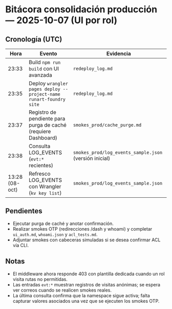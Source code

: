 # Bitácora consolidación producción — 2025-10-07 (UI por rol)

## Cronología (UTC)
| Hora | Evento | Evidencia |
| --- | --- | --- |
| 23:33 | Build `npm run build` con UI avanzada | `redeploy_log.md`
| 23:35 | Deploy `wrangler pages deploy --project-name runart-foundry site` | `redeploy_log.md`
| 23:37 | Registro de pendiente para purga de caché (requiere Dashboard) | `smokes_prod/cache_purge.md`
| 23:38 | Consulta LOG_EVENTS (`evt:*` recientes) | `smokes_prod/log_events_sample.json` (versión inicial)
| 13:28 (08-oct) | Refresco LOG_EVENTS con Wrangler (`kv key list`) | `smokes_prod/log_events_sample.json`

## Pendientes
- Ejecutar purga de caché y anotar confirmación.
- Realizar smokes OTP (redirecciones /dash y whoami) y completar `ui_auth.md`, `whoami.json` y `acl_tests.md`.
- Adjuntar smokes con cabeceras simuladas si se desea confirmar ACL vía CLI.

## Notas
- El middleware ahora responde 403 con plantilla dedicada cuando un rol visita rutas no permitidas.
- Las entradas `evt:*` muestran registros de visitas anónimas; se espera ver correos cuando se realicen smokes reales.
- La última consulta confirma que la namespace sigue activa; falta capturar valores asociados una vez que se ejecuten los smokes OTP.
